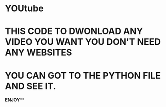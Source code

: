 # YOUtube
 # THIS CODE TO DWONLOAD ANY VIDEO YOU WANT YOU DON'T NEED ANY WEBSITES 

 # YOU CAN GOT TO THE PYTHON FILE AND SEE IT. 

 ************ENJOY**************
